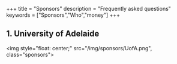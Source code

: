 +++
title = "Sponsors"
description = "Frequently asked questions"
keywords = ["Sponsors","Who","money"]
+++


## 1. University of Adelaide
<!-- <img style="float: right;" src="/img/sponsors/UofA.png", class="responsive"> -->
<img style="float: center;" src="/img/sponsors/UofA.png", class="sponsors">
<!-- ![UofA](/img/sponsors/UofA.png) -->
  